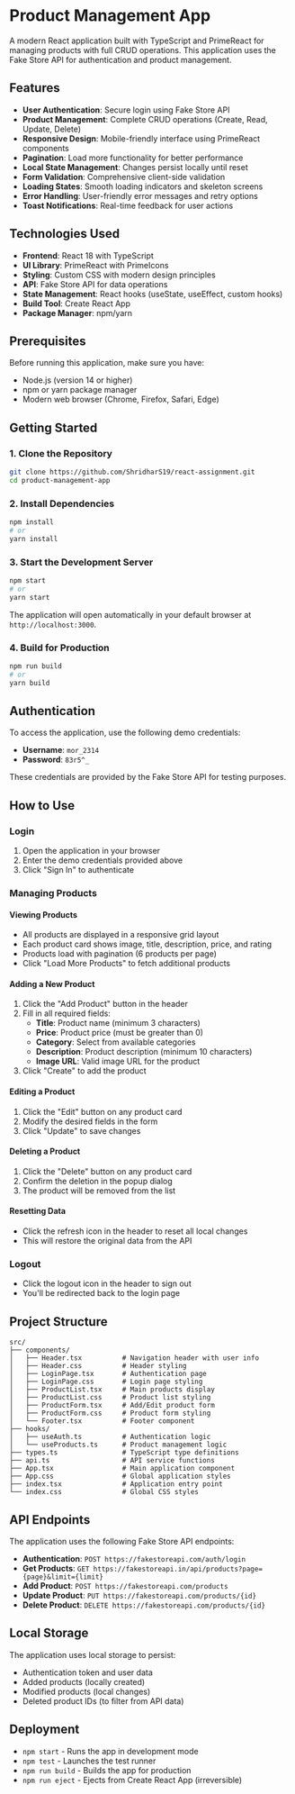 # Product Management App

A modern React application built with TypeScript and PrimeReact for managing products with full CRUD operations. This application uses the Fake Store API for authentication and product management.

## Features

- **User Authentication**: Secure login using Fake Store API
- **Product Management**: Complete CRUD operations (Create, Read, Update, Delete)
- **Responsive Design**: Mobile-friendly interface using PrimeReact components
- **Pagination**: Load more functionality for better performance
- **Local State Management**: Changes persist locally until reset
- **Form Validation**: Comprehensive client-side validation
- **Loading States**: Smooth loading indicators and skeleton screens
- **Error Handling**: User-friendly error messages and retry options
- **Toast Notifications**: Real-time feedback for user actions

## Technologies Used

- **Frontend**: React 18 with TypeScript
- **UI Library**: PrimeReact with PrimeIcons
- **Styling**: Custom CSS with modern design principles
- **API**: Fake Store API for data operations
- **State Management**: React hooks (useState, useEffect, custom hooks)
- **Build Tool**: Create React App
- **Package Manager**: npm/yarn

## Prerequisites

Before running this application, make sure you have:

- Node.js (version 14 or higher)
- npm or yarn package manager
- Modern web browser (Chrome, Firefox, Safari, Edge)

## Getting Started

### 1. Clone the Repository

```bash
git clone https://github.com/ShridharS19/react-assignment.git
cd product-management-app
```

### 2. Install Dependencies

```bash
npm install
# or
yarn install
```

### 3. Start the Development Server

```bash
npm start
# or
yarn start
```

The application will open automatically in your default browser at `http://localhost:3000`.

### 4. Build for Production

```bash
npm run build
# or
yarn build
```

## Authentication

To access the application, use the following demo credentials:

- **Username**: `mor_2314`
- **Password**: `83r5^_`

These credentials are provided by the Fake Store API for testing purposes.

## How to Use

### Login
1. Open the application in your browser
2. Enter the demo credentials provided above
3. Click "Sign In" to authenticate

### Managing Products

#### Viewing Products
- All products are displayed in a responsive grid layout
- Each product card shows image, title, description, price, and rating
- Products load with pagination (6 products per page)
- Click "Load More Products" to fetch additional products

#### Adding a New Product
1. Click the "Add Product" button in the header
2. Fill in all required fields:
   - **Title**: Product name (minimum 3 characters)
   - **Price**: Product price (must be greater than 0)
   - **Category**: Select from available categories
   - **Description**: Product description (minimum 10 characters)
   - **Image URL**: Valid image URL for the product
3. Click "Create" to add the product

#### Editing a Product
1. Click the "Edit" button on any product card
2. Modify the desired fields in the form
3. Click "Update" to save changes

#### Deleting a Product
1. Click the "Delete" button on any product card
2. Confirm the deletion in the popup dialog
3. The product will be removed from the list

#### Resetting Data
- Click the refresh icon in the header to reset all local changes
- This will restore the original data from the API

### Logout
- Click the logout icon in the header to sign out
- You'll be redirected back to the login page

## Project Structure

```
src/
├── components/
│   ├── Header.tsx          # Navigation header with user info
│   ├── Header.css          # Header styling
│   ├── LoginPage.tsx       # Authentication page
│   ├── LoginPage.css       # Login page styling
│   ├── ProductList.tsx     # Main products display
│   ├── ProductList.css     # Product list styling
│   ├── ProductForm.tsx     # Add/Edit product form
│   ├── ProductForm.css     # Product form styling
│   └── Footer.tsx          # Footer component
├── hooks/
│   ├── useAuth.ts          # Authentication logic
│   └── useProducts.ts      # Product management logic
├── types.ts                # TypeScript type definitions
├── api.ts                  # API service functions
├── App.tsx                 # Main application component
├── App.css                 # Global application styles
├── index.tsx               # Application entry point
└── index.css               # Global CSS styles
```

## API Endpoints

The application uses the following Fake Store API endpoints:

- **Authentication**: `POST https://fakestoreapi.com/auth/login`
- **Get Products**: `GET https://fakestoreapi.in/api/products?page={page}&limit={limit}`
- **Add Product**: `POST https://fakestoreapi.com/products`
- **Update Product**: `PUT https://fakestoreapi.com/products/{id}`
- **Delete Product**: `DELETE https://fakestoreapi.com/products/{id}`

##  Local Storage

The application uses local storage to persist:
- Authentication token and user data
- Added products (locally created)
- Modified products (local changes)
- Deleted product IDs (to filter from API data)

## Deployment

- `npm start` - Runs the app in development mode
- `npm test` - Launches the test runner
- `npm run build` - Builds the app for production
- `npm run eject` - Ejects from Create React App (irreversible)